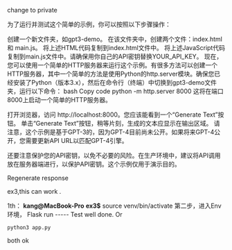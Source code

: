 change to private

为了运行并测试这个简单的示例，你可以按照以下步骤操作：

创建一个新文件夹，如gpt3-demo。
在该文件夹中，创建两个文件：index.html 和 main.js。
将上述HTML代码复制到index.html文件中。
将上述JavaScript代码复制到main.js文件中。请确保用你自己的API密钥替换YOUR_API_KEY。
现在，您可以使用一个简单的HTTP服务器来运行这个示例。有很多方法可以创建一个HTTP服务器，其中一个简单的方法是使用Python的http.server模块。确保您已经安装了Python（版本3.x），然后在命令行（终端）中切换到gpt3-demo文件夹，运行以下命令：
bash
Copy code
python -m http.server 8000
这将在端口8000上启动一个简单的HTTP服务器。

打开浏览器，访问 http://localhost:8000。您应该能看到一个“Generate Text”按钮。
单击“Generate Text”按钮，稍等片刻，生成的文本应显示在输出区域。
请注意，这个示例是基于GPT-3的，因为GPT-4目前尚未公开。如果将来GPT-4公开，您需要更新API URL以匹配GPT-4引擎。

还要注意保护您的API密钥，以免不必要的风险。在生产环境中，建议将API调用放在服务器端进行，以保护API密钥。这个示例仅用于演示目的。


Regenerate response



ex3,this can work .

1th：
**kang@MacBook-Pro** **ex3$** source venv/bin/activate
第二步，进入Env环境，
Flask run 
----- Test well done. 
Or 
```
python3 app.py
```
both ok


